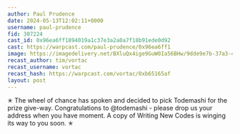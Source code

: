 ```yaml
---
author: Paul Prudence
date: 2024-05-13T12:02:11+0000
username: paul-prudence
fid: 307224
cast_id: 0x96ea6ff1894019a1c37e3a2a0a7f18b91ede0d92
cast: https://warpcast.com/paul-prudence/0x96ea6ff1
image: https://imagedelivery.net/BXluQx4ige9GuW0Ia56BHw/9dde9e7b-37a3-44c6-a537-db578fb99900/original
recast_author: tim/vortac
recast_username: vortac
recast_hash: https://warpcast.com/vortac/0xb65165af
layout: post
---
```

✭ The wheel of chance has spoken and decided to pick Todemashi for the prize give-way. Congratulations to @todemashi  - please drop us your address when you have moment. A copy of Writing New Codes is winging its way to you soon. ✭  

<img src='https://imagedelivery.net/BXluQx4ige9GuW0Ia56BHw/9dde9e7b-37a3-44c6-a537-db578fb99900/original' alt='' referrerpolicy='no-referrer'/>